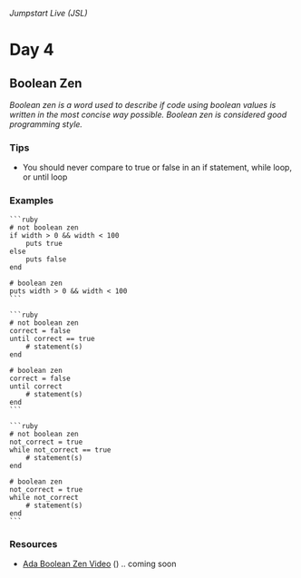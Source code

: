 _Jumpstart Live (JSL)_
# Day 4
## Boolean Zen

_Boolean zen is a word used to describe if code using boolean values is written in the most concise way possible. Boolean zen is considered good programming style._

### Tips
* You should never compare to true or false in an if statement, while loop, or until loop

### Examples
	```ruby
	# not boolean zen
	if width > 0 && width < 100
		puts true
	else
		puts false
	end

	# boolean zen
	puts width > 0 && width < 100
	```

	```ruby
	# not boolean zen
	correct = false
	until correct == true
		# statement(s)
	end

	# boolean zen
	correct = false
	until correct
		# statement(s)
	end
	```

	```ruby
	# not boolean zen
	not_correct = true
	while not_correct == true
		# statement(s)
	end

	# boolean zen
	not_correct = true
	while not_correct
		# statement(s)
	end
	```

### Resources
* [Ada Boolean Zen Video]() () .. coming soon